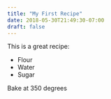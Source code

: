 ```yaml
---
title: "My First Recipe"
date: 2018-05-30T21:49:30-07:00
draft: false
---
```


This is a great recipe:
* Flour
* Water
* Sugar

Bake at 350 degrees